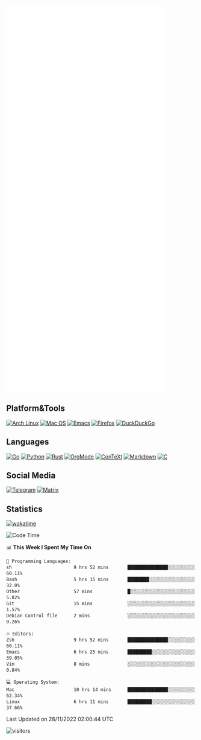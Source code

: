 ![Metrics](https://github.com/SteamedFish/SteamedFish/blob/master/github-metrics.svg)

## Platform&Tools

[![Arch Linux](https://img.shields.io/badge/ArchLinux-1793D1?logo=arch-linux&logoColor=fff&style=flat-square)](https://archlinux.org/)
[![Mac OS](https://img.shields.io/badge/MacOS-000000?style=flat-square&logo=macos&logoColor=F0F0F0)](https://www.apple.com/macos/)
[![Emacs](https://img.shields.io/badge/Emacs-%237F5AB6.svg?&style=flat-square&logo=gnu-emacs&logoColor=white)](https://www.gnu.org/software/emacs/)
[![Firefox](https://img.shields.io/badge/Firefox-FF7139?style=flat-square&logo=Firefox-Browser&logoColor=white)](https://firefox.com/)
[![DuckDuckGo](https://img.shields.io/badge/DuckDuckGo-DE5833?style=flat-square&logo=DuckDuckGo&logoColor=white)](https://duckduckgo.com/)

## Languages

[![Go](https://img.shields.io/badge/Golang-%2300ADD8.svg?style=flat-square&logo=go&logoColor=white)](https://golang.org/)
[![Python](https://img.shields.io/badge/Python-3670A0?style=flat-square&logo=python&logoColor=ffdd54)](https://www.python.org/)
[![Rust](https://img.shields.io/badge/Rust-%23000000.svg?style=flat-square&logo=rust&logoColor=white)](https://www.rust-lang.org/)
[![OrgMode](https://img.shields.io/badge/OrgMode-%23000000.svg?style=flat-square&logo=org&logoColor=white)](https://orgmode.org/)
[![ConTeXt](https://img.shields.io/badge/ConTeXt-%23008080.svg?style=flat-square&logo=latex&logoColor=white)](https://contextgarden.net/)
[![Markdown](https://img.shields.io/badge/MarkDown-%23000000.svg?style=flat-square&logo=markdown&logoColor=white)](https://daringfireball.net/projects/markdown/)
[![C](https://img.shields.io/badge/C-%2300599C.svg?style=flat-square&logo=c&logoColor=white)](https://www.iso.org/standard/74528.html)

## Social Media
[![Telegram](https://img.shields.io/badge/SteamedFish-2CA5E0?style=social&logo=telegram&logoColor=white)](https://t.me/SteamedFish)
[![Matrix](https://img.shields.io/badge/SteamedFish-2CA5E0?style=social&logo=matrix&logoColor=black)](https://matrix.to/#/@i:steamedfish.org)

## Statistics
[![wakatime](https://wakatime.com/badge/user/168280d6-fcf2-4b4f-ad3a-dc4612f35b38.svg)](https://wakatime.com/@168280d6-fcf2-4b4f-ad3a-dc4612f35b38)

<!--START_SECTION:waka-->
![Code Time](http://img.shields.io/badge/Code%20Time-2%2C157%20hrs%2057%20mins-blue)

📊 **This Week I Spent My Time On** 

```text
💬 Programming Languages: 
sh                       9 hrs 52 mins       ███████████████░░░░░░░░░░   60.11% 
Bash                     5 hrs 15 mins       ████████░░░░░░░░░░░░░░░░░   32.0% 
Other                    57 mins             █░░░░░░░░░░░░░░░░░░░░░░░░   5.82% 
Git                      15 mins             ░░░░░░░░░░░░░░░░░░░░░░░░░   1.57% 
Debian Control file      2 mins              ░░░░░░░░░░░░░░░░░░░░░░░░░   0.26%

🔥 Editors: 
Zsh                      9 hrs 52 mins       ███████████████░░░░░░░░░░   60.11% 
Emacs                    6 hrs 25 mins       █████████░░░░░░░░░░░░░░░░   39.05% 
Vim                      8 mins              ░░░░░░░░░░░░░░░░░░░░░░░░░   0.84%

💻 Operating System: 
Mac                      10 hrs 14 mins      ███████████████░░░░░░░░░░   62.34% 
Linux                    6 hrs 11 mins       █████████░░░░░░░░░░░░░░░░   37.66%

```


 Last Updated on 28/11/2022 02:00:44 UTC
<!--END_SECTION:waka-->

![visitors](https://visitor-badge.laobi.icu/badge?page_id=SteamedFish.SteamedFish)
